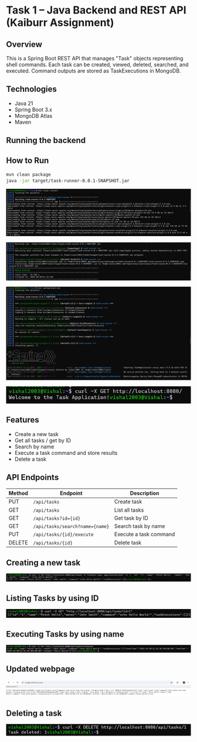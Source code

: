 # Task 1 – Java Backend and REST API (Kaiburr Assignment)

## Overview
This is a Spring Boot REST API that manages "Task" objects representing shell commands. Each task can be created, viewed, deleted, searched, and executed. Command outputs are stored as TaskExecutions in MongoDB.

## Technologies
- Java 21  
- Spring Boot 3.x  
- MongoDB Atlas  
- Maven

## Running the backend

## How to Run
```bash
mvn clean package
java -jar target/task-runner-0.0.1-SNAPSHOT.jar
```
![Output Screenshot](https://github.com/Vishalshanmugam/Task1/blob/main/Screenshot/screenshot1.png)

![Output Screenshot](https://github.com/Vishalshanmugam/Task1/blob/main/Screenshot/screenshot2.png)

![Output Screenshot](https://github.com/Vishalshanmugam/Task1/blob/main/Screenshot/screenshot3.png)

![Output Screenshot](https://github.com/Vishalshanmugam/Task1/blob/main/Screenshot/screenshot5.png)

## Features
- Create a new task  
- Get all tasks / get by ID  
- Search by name  
- Execute a task command and store results  
- Delete a task  

## API Endpoints
| Method | Endpoint | Description |
|---------|-----------|-------------|
| PUT | `/api/tasks` | Create task |
| GET | `/api/tasks` | List all tasks |
| GET | `/api/tasks?id={id}` | Get task by ID |
| GET | `/api/tasks/search?name={name}` | Search task by name |
| PUT | `/api/tasks/{id}/execute` | Execute a task command |
| DELETE | `/api/tasks/{id}` | Delete task |


## Creating a new task

![Output Screenshot](https://github.com/Vishalshanmugam/Task1/blob/main/Screenshot/screenshot6.png)

## Listing Tasks by using ID

![Output Screenshot](https://github.com/Vishalshanmugam/Task1/blob/main/Screenshot/screenshot7.png)

## Executing Tasks by using name

![Output Screenshot](https://github.com/Vishalshanmugam/Task1/blob/main/Screenshot/screenshot8.png)

## Updated webpage

![Output Screenshot](https://github.com/Vishalshanmugam/Task1/blob/main/Screenshot/screenshot9.png)

## Deleting a task

![Output Screenshot](https://github.com/Vishalshanmugam/Task1/blob/main/Screenshot/screenshot10.png)

